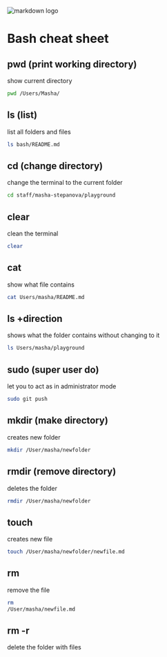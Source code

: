 ![markdown logo](https://www.markdownguide.org/assets/images/markdown-mark-white.svg)
# Bash cheat sheet
## pwd (print working directory)
show current directory

```sh
pwd /Users/Masha/
```

## ls (list)
list all folders and files

```sh
ls bash/README.md
```

## cd (change directory)
change the terminal to the current folder

```sh
cd staff/masha-stepanova/playground
```

## clear
clean the terminal

```sh
clear
```

## cat
show what file contains

```sh
cat Users/masha/README.md
```

## ls +direction
shows what the folder contains without changing to it

```sh
ls Users/masha/playground
```

## sudo (super user do)
let you to act as in administrator mode

```sh
sudo git push
```

## mkdir (make directory)
creates new folder

```sh
mkdir /User/masha/newfolder
```

## rmdir (remove directory)
deletes the folder

```sh
rmdir /User/masha/newfolder
```

## touch
creates new file

```sh
touch /User/masha/newfolder/newfile.md
```

## rm
remove the file

```sh
rm 
/User/masha/newfile.md
```

## rm -r
delete the folder with files

